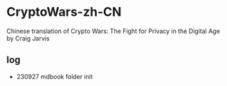 # CryptoWars-zh-CN
Chinese translation of Crypto Wars: The Fight for Privacy in the Digital Age by Craig Jarvis

## log
- 230927 mdbook folder init